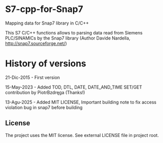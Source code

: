 # S7-cpp-for-Snap7
Mapping data for Snap7 library in C/C++

This S7 C/C++ functions allows to parsing data read from Siemens PLC/SINAMICs by the Snap7 library (Author Davide Nardella,  http://snap7.sourceforge.net/)

# History of versions

21-Dic-2015 - First version

15-May-2023 - Added TOD, DTL, DATE, DATE_AND_TIME SET/GET contribution by PiotrBzdręga (Thanks!)

13-Agu-2025 - Added MIT LICENSE, Important building note to fix access violation bug in snap7 before building

## License

The project uses the MIT license. See external LICENSE file in project root.


